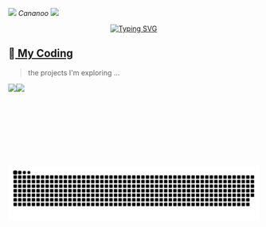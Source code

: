 
<p><img src="https://jsd.cdn.zzko.cn/gh/ElainaFanBoy/picx-images-hosting@master/20230719/2.gif" width="30"> <em>   Cananoo <a href=""></a><img src="https://jsd.cdn.zzko.cn/gh/ElainaFanBoy/picx-images-hosting@master/20230719/3.gif" width="30"></br>
</em></p>

<!-- dynamic typing effect 动态打字效果 -->
  <div align="center">
    <a href="https://steamcommunity.com/id/Ccoer/">
      <img src="https://readme-typing-svg.demolab.com?font=Fira+Code&pause=1000&width=435&lines=console.log(%22Hello%2C%20World%22);Welcome!&center=true&size=27" alt="Typing SVG" />
    </a>
  </div> 

## 🌠[ My Coding]()
> the projects I'm  exploring ...

<!-- ![My stats](https://github-readme-stats.vercel.app/api?username=cananoo&theme=calm&show_icons=true) -->
<!-- ![Top Langs](https://github-readme-stats.vercel.app/api/top-langs/?username=cananoo&hide=html,css,Jupyter+Notebook,ruby,javascript&theme=calm&langs_count=6) -->
<div>
  
  <img height="165" align="left" src="https://github-readme-stats-blue-nine-91.vercel.app/api?username=cananoo&show_icons=true&theme=tokyonight&show_icons=true"/>
  <img height="165" src="https://github-readme-stats-blue-nine-91.vercel.app/api/top-langs/?username=cananoo&hide=html,css,Jupyter+Notebook,ruby,javascript&theme=tokyonight&langs_count=6&layout=compact" />
</div>

<picture>
  <source media="(prefers-color-scheme: dark)" srcset="https://raw.githubusercontent.com/cananoo/cananoo/output/github-contribution-grid-snake-dark.svg">
  <source media="(prefers-color-scheme: light)" srcset="https://raw.githubusercontent.com/cananoo/cananoo/output/github-contribution-grid-snake.svg">
  <img alt="github contribution grid snake animation" src="https://raw.githubusercontent.com/cananoo/cananoo/output/github-contribution-grid-snake.svg">
</picture>

